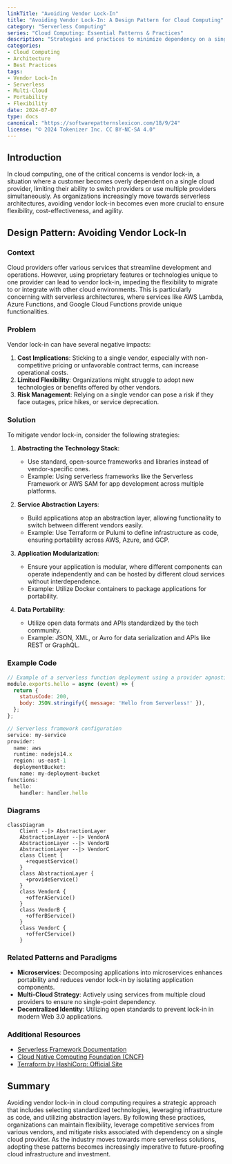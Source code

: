 ```yaml
---
linkTitle: "Avoiding Vendor Lock-In"
title: "Avoiding Vendor Lock-In: A Design Pattern for Cloud Computing"
category: "Serverless Computing"
series: "Cloud Computing: Essential Patterns & Practices"
description: "Strategies and practices to minimize dependency on a single cloud provider, ensuring flexibility, cost-effectiveness, and agility in adopting multi-cloud solutions."
categories:
- Cloud Computing
- Architecture
- Best Practices
tags:
- Vendor Lock-In
- Serverless
- Multi-Cloud
- Portability
- Flexibility
date: 2024-07-07
type: docs
canonical: "https://softwarepatternslexicon.com/18/9/24"
license: "© 2024 Tokenizer Inc. CC BY-NC-SA 4.0"
---
```


## Introduction

In cloud computing, one of the critical concerns is vendor lock-in, a situation where a customer becomes overly dependent on a single cloud provider, limiting their ability to switch providers or use multiple providers simultaneously. As organizations increasingly move towards serverless architectures, avoiding vendor lock-in becomes even more crucial to ensure flexibility, cost-effectiveness, and agility.

## Design Pattern: Avoiding Vendor Lock-In

### Context

Cloud providers offer various services that streamline development and operations. However, using proprietary features or technologies unique to one provider can lead to vendor lock-in, impeding the flexibility to migrate to or integrate with other cloud environments. This is particularly concerning with serverless architectures, where services like AWS Lambda, Azure Functions, and Google Cloud Functions provide unique functionalities.

### Problem

Vendor lock-in can have several negative impacts:

1. **Cost Implications**: Sticking to a single vendor, especially with non-competitive pricing or unfavorable contract terms, can increase operational costs.
2. **Limited Flexibility**: Organizations might struggle to adopt new technologies or benefits offered by other vendors.
3. **Risk Management**: Relying on a single vendor can pose a risk if they face outages, price hikes, or service deprecation.

### Solution

To mitigate vendor lock-in, consider the following strategies:

1. **Abstracting the Technology Stack**:
   - Use standard, open-source frameworks and libraries instead of vendor-specific ones.
   - Example: Using serverless frameworks like the Serverless Framework or AWS SAM for app development across multiple platforms. 

2. **Service Abstraction Layers**:
   - Build applications atop an abstraction layer, allowing functionality to switch between different vendors easily.
   - Example: Use Terraform or Pulumi to define infrastructure as code, ensuring portability across AWS, Azure, and GCP.

3. **Application Modularization**:
   - Ensure your application is modular, where different components can operate independently and can be hosted by different cloud services without interdependence.
   - Example: Utilize Docker containers to package applications for portability.

4. **Data Portability**:
   - Utilize open data formats and APIs standardized by the tech community.
   - Example: JSON, XML, or Avro for data serialization and APIs like REST or GraphQL.

### Example Code

```javascript
// Example of a serverless function deployment using a provider agnostic framework
module.exports.hello = async (event) => {
  return {
    statusCode: 200,
    body: JSON.stringify({ message: 'Hello from Serverless!' }),
  };
};

// Serverless framework configuration
service: my-service
provider:
  name: aws
  runtime: nodejs14.x
  region: us-east-1
  deploymentBucket: 
    name: my-deployment-bucket
functions:
  hello:
    handler: handler.hello
```

### Diagrams

```mermaid
classDiagram
    Client --|> AbstractionLayer
    AbstractionLayer --|> VendorA
    AbstractionLayer --|> VendorB
    AbstractionLayer --|> VendorC
    class Client {
      +requestService()
    }
    class AbstractionLayer {
      +provideService()
    }
    class VendorA {
      +offerAService()
    }
    class VendorB {
      +offerBService()
    }
    class VendorC {
      +offerCService()
    }
```

### Related Patterns and Paradigms

- **Microservices**: Decomposing applications into microservices enhances portability and reduces vendor lock-in by isolating application components.
- **Multi-Cloud Strategy**: Actively using services from multiple cloud providers to ensure no single-point dependency.
- **Decentralized Identity**: Utilizing open standards to prevent lock-in in modern Web 3.0 applications.

### Additional Resources

- [Serverless Framework Documentation](https://www.serverless.com/framework/docs/)
- [Cloud Native Computing Foundation (CNCF)](https://www.cncf.io/)
- [Terraform by HashiCorp: Official Site](https://www.terraform.io/)

## Summary

Avoiding vendor lock-in in cloud computing requires a strategic approach that includes selecting standardized technologies, leveraging infrastructure as code, and utilizing abstraction layers. By following these practices, organizations can maintain flexibility, leverage competitive services from various vendors, and mitigate risks associated with dependency on a single cloud provider. As the industry moves towards more serverless solutions, adopting these patterns becomes increasingly imperative to future-proofing cloud infrastructure and investment.
